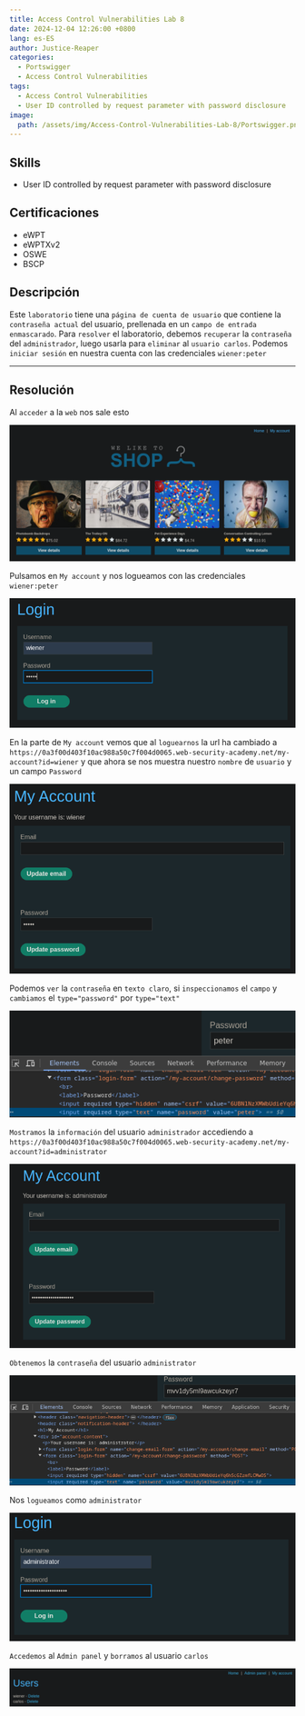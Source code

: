 ```yaml
---
title: Access Control Vulnerabilities Lab 8
date: 2024-12-04 12:26:00 +0800
lang: es-ES
author: Justice-Reaper
categories:
  - Portswigger
  - Access Control Vulnerabilities
tags:
  - Access Control Vulnerabilities
  - User ID controlled by request parameter with password disclosure
image:
  path: /assets/img/Access-Control-Vulnerabilities-Lab-8/Portswigger.png
---
```


## Skills

- User ID controlled by request parameter with password disclosure

## Certificaciones

- eWPT
- eWPTXv2
- OSWE
- BSCP
  
## Descripción

Este `laboratorio` tiene una `página de cuenta de usuario` que contiene la `contraseña actual` del usuario, prellenada en un `campo de entrada enmascarado`. Para `resolver` el laboratorio, debemos `recuperar` la `contraseña` del `administrador`, luego usarla para `eliminar` al `usuario carlos`. Podemos `iniciar sesión` en nuestra cuenta con las credenciales `wiener:peter`

---
## Resolución

Al `acceder` a la `web` nos sale esto

![](/assets/img/Access-Control-Vulnerabilities-Lab-8/image_1.png)

Pulsamos en `My account` y nos logueamos con las credenciales `wiener:peter`

![](/assets/img/Access-Control-Vulnerabilities-Lab-8/image_2.png)

En la parte de `My account` vemos que al `loguearnos` la url ha cambiado a `https://0a3f00d403f10ac988a50c7f004d0065.web-security-academy.net/my-account?id=wiener` y que ahora se nos muestra nuestro `nombre` de `usuario` y un campo `Password`

![](/assets/img/Access-Control-Vulnerabilities-Lab-8/image_3.png)

Podemos `ver` la `contraseña` en `texto claro`, si `inspeccionamos` el `campo` y `cambiamos` el `type="password"` por `type="text"`

![](/assets/img/Access-Control-Vulnerabilities-Lab-8/image_4.png)

`Mostramos` la `información` del usuario `administrador` accediendo a `https://0a3f00d403f10ac988a50c7f004d0065.web-security-academy.net/my-account?id=administrator`

![](/assets/img/Access-Control-Vulnerabilities-Lab-8/image_5.png)

`Obtenemos` la `contraseña` del usuario `administrator` 

![](/assets/img/Access-Control-Vulnerabilities-Lab-8/image_6.png)

Nos `logueamos` como `administrator`

![](/assets/img/Access-Control-Vulnerabilities-Lab-8/image_7.png)

`Accedemos` al `Admin panel` y `borramos` al usuario `carlos`

![](/assets/img/Access-Control-Vulnerabilities-Lab-8/image_8.png)
